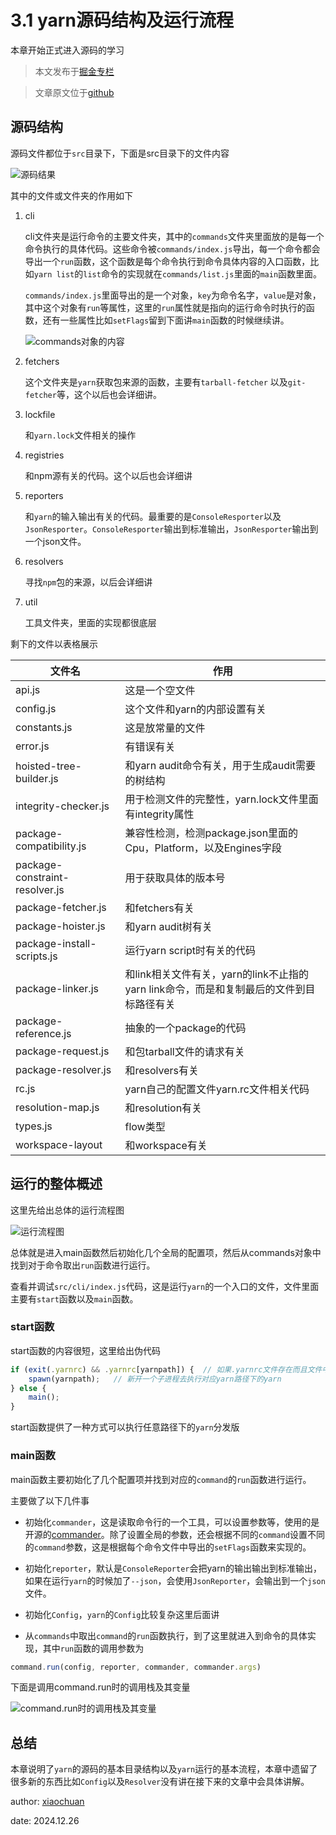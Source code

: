 # 3.1 yarn源码结构及运行流程

本章开始正式进入源码的学习

> 本文发布于[掘金专栏](https://juejin.cn/column/7452635467849105459)

> 文章原文位于[github](https://github.com/2239559319/yarn-principle-analysis)

## 源码结构

源码文件都位于`src`目录下，下面是src目录下的文件内容

![源码结果](https://unpkg.com/xiaochuan-static-dev@0.0.6/dist/8b74f8dd38a74744.png)

其中的文件或文件夹的作用如下

1. cli

    cli文件夹是运行命令的主要文件夹，其中的`commands`文件夹里面放的是每一个命令执行的具体代码。这些命令被`commands/index.js`导出，每一个命令都会导出一个`run`函数，这个函数是每个命令执行到命令具体内容的入口函数，比如`yarn list`的`list`命令的实现就在`commands/list.js`里面的`main`函数里面。

    `commands/index.js`里面导出的是一个对象，`key`为命令名字，`value`是对象，其中这个对象有`run`等属性，这里的`run`属性就是指向的运行命令时执行的函数，还有一些属性比如`setFlags`留到下面讲`main`函数的时候继续讲。

    ![commands对象的内容](https://unpkg.com/xiaochuan-static-dev@0.0.7/dist/8fe556721d39991f.png)

2. fetchers

    这个文件夹是`yarn`获取包来源的函数，主要有`tarball-fetcher` 以及`git-fetcher`等，这个以后也会详细讲。

3. lockfile

    和`yarn.lock`文件相关的操作

4. registries

    和npm源有关的代码。这个以后也会详细讲

5. reporters

    和`yarn`的输入输出有关的代码。最重要的是`ConsoleResporter`以及`JsonResporter`。`ConsoleResporter`输出到标准输出，`JsonResporter`输出到一个json文件。

6. resolvers

    寻找`npm`包的来源，以后会详细讲

7. util

    工具文件夹，里面的实现都很底层

剩下的文件以表格展示

|文件名|作用|
|-----|----|
|api.js|这是一个空文件|
|config.js|这个文件和yarn的内部设置有关|
|constants.js|这是放常量的文件|
|error.js|有错误有关|
|hoisted-tree-builder.js|和yarn audit命令有关，用于生成audit需要的树结构|
|integrity-checker.js|用于检测文件的完整性，yarn.lock文件里面有integrity属性|
|package-compatibility.js|兼容性检测，检测package.json里面的Cpu，Platform，以及Engines字段|
|package-constraint-resolver.js|用于获取具体的版本号|
|package-fetcher.js|和fetchers有关|
|package-hoister.js|和yarn audit树有关|
|package-install-scripts.js|运行yarn script时有关的代码|
|package-linker.js|和link相关文件有关，yarn的link不止指的yarn link命令，而是和复制最后的文件到目标路径有关|
|package-reference.js|抽象的一个package的代码|
|package-request.js|和包tarball文件的请求有关|
|package-resolver.js|和resolvers有关|
|rc.js|yarn自己的配置文件yarn.rc文件相关代码|
|resolution-map.js|和resolution有关|
|types.js|flow类型|
|workspace-layout|和workspace有关|

## 运行的整体概述

这里先给出总体的运行流程图

![运行流程图](https://unpkg.com/xiaochuan-static-dev@0.0.6/dist/9d441efb23c654cc.png)

总体就是进入main函数然后初始化几个全局的配置项，然后从commands对象中找到对于命令取出`run`函数进行运行。

查看并调试`src/cli/index.js`代码，这是运行`yarn`的一个入口的文件，文件里面主要有`start`函数以及`main`函数。

### start函数

start函数的内容很短，这里给出伪代码

```js
if (exit(.yarnrc) && .yarnrc[yarnpath]) {  // 如果.yarnrc文件存在而且文件中配置了yarnpath
    spawn(yarnpath);   // 新开一个子进程去执行对应yarn路径下的yarn
} else {
    main();
}
```

start函数提供了一种方式可以执行任意路径下的`yarn`分发版

### main函数

main函数主要初始化了几个配置项并找到对应的`command`的`run`函数进行运行。

主要做了以下几件事

- 初始化`commander`，这是读取命令行的一个工具，可以设置参数等，使用的是开源的[commander](https://www.npmjs.com/package/commander)。除了设置全局的参数，还会根据不同的`command`设置不同的`command`参数，这是根据每个命令文件中导出的`setFlags`函数来实现的。

- 初始化`reporter`，默认是`ConsoleReporter`会把yarn的输出输出到标准输出，如果在运行`yarn`的时候加了`--json`，会使用`JsonReporter`，会输出到一个`json`文件。

- 初始化`Config`，`yarn`的`Config`比较复杂这里后面讲

- 从`commands`中取出`command`的`run`函数执行，到了这里就进入到命令的具体实现，其中`run`函数的调用参数为

```js
command.run(config, reporter, commander, commander.args)
```

下面是调用command.run时的调用栈及其变量

![command.run时的调用栈及其变量](https://unpkg.com/xiaochuan-static-dev@0.0.7/dist/8496c24adb015cb5.png)

## 总结

本章说明了`yarn`的源码的基本目录结构以及`yarn`运行的基本流程，本章中遗留了很多新的东西比如`Config`以及`Resolver`没有讲在接下来的文章中会具体讲解。

author: [xiaochuan](https://github.com/2239559319)

date: 2024.12.26
